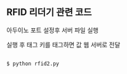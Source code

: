## RFID 리더기 관련 코드

아두이노 포트 설정후 서버 파일 실행    

실행 후 태그 키를 태그하면 값 웹 서버로 전달      

<pre><code>
$ python rfid2.py
<code><pre>        


